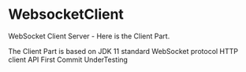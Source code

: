 # WebsocketClient
WebSocket Client Server  - Here is the  Client Part.

The Client Part is based on JDK 11 standard WebSocket protocol HTTP client API
First Commit UnderTesting 



